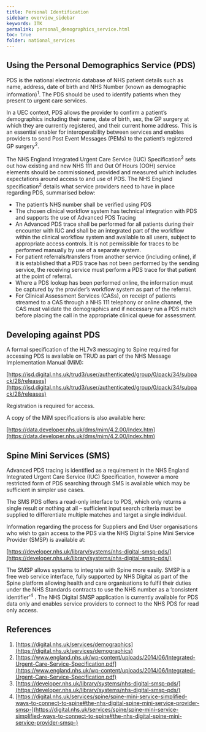 ```yaml
---
title: Personal Identification
sidebar: overview_sidebar
keywords: ITK
permalink: personal_demographics_service.html
toc: true
folder: national_services
---
```


## Using the Personal Demographics Service (PDS)
PDS is the national electronic database of NHS patient details such as name, address, date of birth and NHS Number (known as demographic information)<sup>1</sup>. The PDS should be used to identify patients when they present to urgent care services.

In a UEC context, PDS allows the provider to confirm a patient’s demographics including their name, date of birth, sex, the GP surgery at which they are currently registered, and their current home address. This is an essential enabler for interoperability between services and enables providers to send Post Event Messages (PEMs) to the patient’s registered GP surgery<sup>2</sup>.

The NHS England Integrated Urgent Care Service (IUC) Specification<sup>2</sup> sets out how existing and new NHS 111 and Out Of Hours (OOH) service elements should be commissioned, provided and measured which includes expectations around access to and use of PDS.  The NHS England specification<sup>2</sup> details what service providers need to have in place regarding PDS, summarised below:

+ The patient’s NHS number shall be verified using PDS
+ The chosen clinical workflow system has technical integration with PDS and supports the use of Advanced PDS Tracing
+ An Advanced PDS trace shall be performed for all patients during their encounter with IUC and shall be an integrated part of the workflow within the clinical workflow system and available to all users, subject to appropriate access controls. It is not permissible for traces to be performed manually by use of a separate system.
+ For patient referrals/transfers from another service (including online), if it is established that a PDS trace has not been performed by the sending service, the receiving service must perform a PDS trace for that patient at the point of referral.
+ Where a PDS lookup has been performed online, the information must be captured by the provider’s workflow system as part of the referral.
+ For Clinical Assessment Services (CASs), on receipt of patients streamed to a CAS through a NHS 111 telephony or online channel, the CAS must validate the demographics and if necessary run a PDS match before placing the call in the appropriate clinical queue for assessment.


## Developing against PDS
A formal specification of the HL7v3 messaging to Spine required for accessing PDS is available on TRUD as part of the NHS Message Implementation Manual (MiM):

[https://isd.digital.nhs.uk/trud3/user/authenticated/group/0/pack/34/subpack/28/releases](https://isd.digital.nhs.uk/trud3/user/authenticated/group/0/pack/34/subpack/28/releases)

Registration is required for access.

A copy of the MiM specifications is also available here:

[https://data.developer.nhs.uk/dms/mim/4.2.00/Index.htm](https://data.developer.nhs.uk/dms/mim/4.2.00/Index.htm)

## Spine Mini Services (SMS)
Advanced PDS tracing is identified as a requirement in the NHS England Integrated Urgent Care Service (IUC) Specification, however a more restricted form of PDS searching through SMS is available which may be sufficient in simpler use cases.

The SMS PDS offers a read-only interface to PDS, which only returns a single result or nothing at all – sufficient input search criteria must be supplied to differentiate multiple matches and target a single individual.

Information regarding the process for Suppliers and End User organisations who wish to gain access to the PDS via the NHS Digital Spine Mini Service Provider (SMSP) is available at:

[https://developer.nhs.uk/library/systems/nhs-digital-smsp-pds/](https://developer.nhs.uk/library/systems/nhs-digital-smsp-pds/)

 The SMSP allows systems to integrate with Spine more easily. SMSP is a free web service interface, fully supported by NHS Digital as part of the Spine platform allowing health and care organisations to fulfil their duties under the NHS Standards contracts to use the NHS number as a ‘consistent identifier’<sup>4</sup> .  The NHS Digital SMSP application is currently available for PDS data only and enables service providers to connect to the NHS PDS for read only access.

## References
1. [https://digital.nhs.uk/services/demographics](https://digital.nhs.uk/services/demographics)
2. [https://www.england.nhs.uk/wp-content/uploads/2014/06/Integrated-Urgent-Care-Service-Specification.pdf](https://www.england.nhs.uk/wp-content/uploads/2014/06/Integrated-Urgent-Care-Service-Specification.pdf)
3. [https://developer.nhs.uk/library/systems/nhs-digital-smsp-pds/](https://developer.nhs.uk/library/systems/nhs-digital-smsp-pds/)
4. [https://digital.nhs.uk/services/spine/spine-mini-service-simplified-ways-to-connect-to-spine#the-nhs-digital-spine-mini-service-provider-smsp-](https://digital.nhs.uk/services/spine/spine-mini-service-simplified-ways-to-connect-to-spine#the-nhs-digital-spine-mini-service-provider-smsp-)
